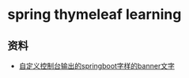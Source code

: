 # spring thymeleaf learning

## 资料
* [自定义控制台输出的springboot字样的banner文字](http://patorjk.com/software/taag/#p=display&f=Graffiti&t=Type%20Something%20)